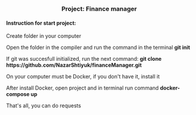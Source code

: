 <h3 align="center"> Project: Finance manager </h3>

<h4>Instruction for start project:</h4>
<p>Create folder in your computer</p>
<p>Open the folder in the compiler and run the command in the terminal <b>git init</b></p>
<p>If git was succesfull initialized, run the next command: <b>git clone https://github.com/NazarShtiyuk/financeManager.git</b></p>
<p>On your computer must be Docker, if you don't have it, install it</p>
<p>After install Docker, open project and in terminal run command <b>docker-compose up</b></p>
<p>That's all, you can do requests</p>

